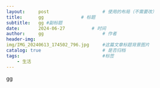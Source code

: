 ```yaml
---
layout:     post   				    # 使用的布局（不需要改）
title:      gg				# 标题 
subtitle:   gg #副标题
date:       2024-06-27			# 时间
author:     gg						# 作者
header-img: 
img/IMG_20240613_174502_796.jpg 	#这篇文章标题背景图片
catalog: true 						# 是否归档
tags:								#标签
    - 生活
---
```


gg
